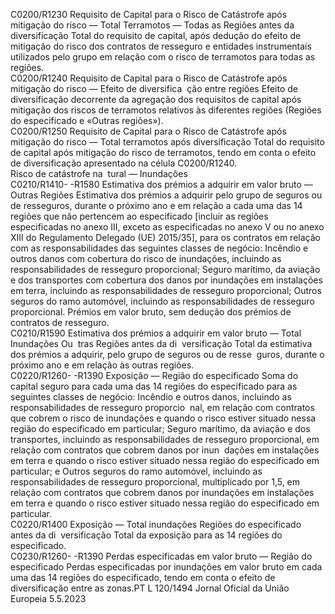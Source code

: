  
C0200/R1230  Requisito de Capital para 
o Risco de Catástrofe 
após mitigação do risco 
— Total Terramotos — 
Todas as Regiões antes 
da diversificação  Total do requisito de capital, após dedução do efeito de mitigação do risco dos 
contratos de resseguro e entidades instrumentais utilizados pelo grupo em relação 
com o risco de terramotos para todas as regiões.  
C0200/R1240  Requisito de Capital para 
o Risco de Catástrofe 
após mitigação do risco 
— Efeito de diversifica ­
ção entre regiões  Efeito de diversificação decorrente da agregação dos requisitos de capital após 
mitigação dos riscos de terramotos relativos às diferentes regiões (Regiões do 
especificado e «Outras regiões»).  
C0200/R1250  Requisito de Capital para 
o Risco de Catástrofe 
após mitigação do risco 
— Total terramotos após 
diversificação  Total do requisito de capital após mitigação do risco de terramotos, tendo em 
conta o efeito de diversificação apresentado na célula C0200/R1240.  
Risco de catástrofe na ­
tural — Inundações  
C0210/R1410- 
-R1580  Estimativa dos prémios a 
adquirir em valor bruto 
— Outras Regiões  Estimativa dos prémios a adquirir pelo grupo de seguros ou de resseguros, durante 
o próximo ano e em relação a cada uma das 14 regiões que não pertencem ao 
especificado [incluir as regiões especificadas no anexo III, exceto as especificadas 
no anexo V ou no anexo XIII do Regulamento Delegado (UE) 2015/35], para os 
contratos em relação com as responsabilidades das seguintes classes de negócio: 
Incêndio e outros danos com cobertura do risco de inundações, incluindo as 
responsabilidades de resseguro proporcional; 
Seguro marítimo, da aviação e dos transportes com cobertura dos danos por 
inundações em instalações em terra, incluindo as responsabilidades de resseguro 
proporcional; 
Outros seguros do ramo automóvel, incluindo as responsabilidades de resseguro 
proporcional. 
Prémios em valor bruto, sem dedução dos prémios de contratos de resseguro.  
C0210/R1590  Estimativa dos prémios a 
adquirir em valor bruto 
— Total Inundações Ou ­
tras Regiões antes da di ­
versificação  Total da estimativa dos prémios a adquirir, pelo grupo de seguros ou de resse ­
guros, durante o próximo ano e em relação às outras regiões.  
C0220/R1260- 
-R1390  Exposição — Região do 
especificado  Soma do capital seguro para cada uma das 14 regiões do especificado para as 
seguintes classes de negócio: 
Incêndio e outros danos, incluindo as responsabilidades de resseguro proporcio ­
nal, em relação com contratos que cobrem o risco de inundações e quando o risco 
estiver situado nessa região do especificado em particular; 
Seguro marítimo, da aviação e dos transportes, incluindo as responsabilidades de 
resseguro proporcional, em relação com contratos que cobrem danos por inun ­
dações em instalações em terra e quando o risco estiver situado nessa região do 
especificado em particular; e 
Outros seguros do ramo automóvel, incluindo as responsabilidades de resseguro 
proporcional, multiplicado por 1,5, em relação com contratos que cobrem danos 
por inundações em instalações em terra e quando o risco estiver situado nessa 
região do especificado em particular.  
C0220/R1400  Exposição — Total 
inundações Regiões do 
especificado antes da di ­
versificação  Total da exposição para as 14 regiões do especificado.  
C0230/R1260- 
-R1390  Perdas especificadas em 
valor bruto — Região do 
especificado  Perdas especificadas por inundações em valor bruto em cada uma das 14 regiões 
do especificado, tendo em conta o efeito de diversificação entre as zonas.PT  L 120/1494 Jornal Oficial da União Europeia 5.5.2023